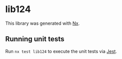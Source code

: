 # lib124

This library was generated with [Nx](https://nx.dev).

## Running unit tests

Run `nx test lib124` to execute the unit tests via [Jest](https://jestjs.io).
